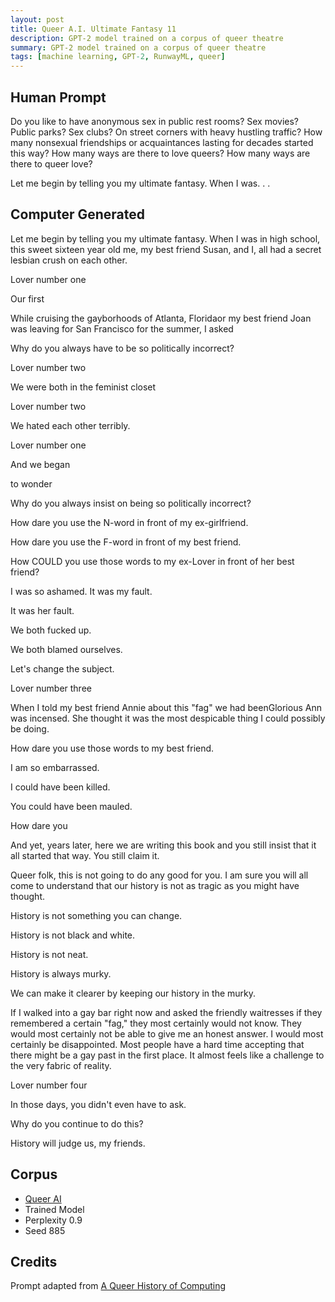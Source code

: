 ```yaml
---
layout: post
title: Queer A.I. Ultimate Fantasy 11
description: GPT-2 model trained on a corpus of queer theatre
summary: GPT-2 model trained on a corpus of queer theatre
tags: [machine learning, GPT-2, RunwayML, queer]
---
```


## Human Prompt

Do you like to have anonymous sex in public rest rooms? Sex movies? Public parks? Sex clubs? On street corners with heavy hustling traffic? How many nonsexual friendships or acquaintances lasting for decades started this way? How many ways are there to love queers? How many ways are there to queer love?

Let me begin by telling you my ultimate fantasy. When I was. . .

## Computer Generated

Let me begin by telling you my ultimate fantasy. When I was in high school, this sweet sixteen year old me, my best friend Susan, and I, all had a secret lesbian crush on each other.

Lover number one

Our first

While cruising the gayborhoods of Atlanta, Floridaor my best friend Joan was leaving for San Francisco for the summer, I asked

Why do you always have to be so politically incorrect?

Lover number two

We were both in the feminist closet

Lover number two

We hated each other terribly.

Lover number one

And we began

to wonder

Why do you always insist on being so politically incorrect?

How dare you use the N-word in front of my ex-girlfriend.

How dare you use the F-word in front of my best friend.

How COULD you use those words to my ex-Lover in front of her best friend?

I was so ashamed. It was my fault.

It was her fault.

We both fucked up.

We both blamed ourselves.

Let's change the subject.

Lover number three

When I told my best friend Annie about this "fag" we had beenGlorious Ann was incensed. She thought it was the most despicable thing I could possibly be doing.

How dare you use those words to my best friend.

I am so embarrassed.

I could have been killed.

You could have been mauled.

How dare you

And yet, years later, here we are writing this book and you still insist that it all started that way. You still claim it.

Queer folk, this is not going to do any good for you. I am sure you will all come to understand that our history is not as tragic as you might have thought.

History is not something you can change.

History is not black and white.

History is not neat.

History is always murky.

We can make it clearer by keeping our history in the murky.

If I walked into a gay bar right now and asked the friendly waitresses if they remembered a certain "fag," they most certainly would not know. They would most certainly not be able to give me an honest answer. I would most certainly be disappointed. Most people have a hard time accepting that there might be a gay past in the first place. It almost feels like a challenge to the very fabric of reality.

Lover number four

In those days, you didn't even have to ask.

Why do you continue to do this?

History will judge us, my friends.


## Corpus

- [Queer AI](/queerai)
- Trained Model
- Perplexity 0.9
- Seed 885

## Credits

Prompt adapted from [A Queer History of Computing](https://rhizome.org/editorial/2013/feb/19/queer-computing-1/)
